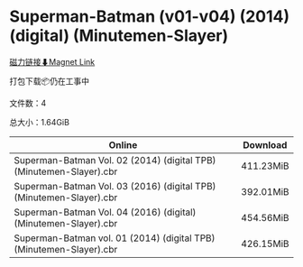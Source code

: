 # Superman-Batman (v01-v04) (2014) (digital) (Minutemen-Slayer)

[磁力链接⬇Magnet Link](magnet:?xt=urn:btih:b2e1403974c3a752636ccf241c3aa2489d0fac2a&dn=Superman-Batman%20%28v01-v04%29%20%282014%29%20%28digital%29%20%28Minutemen-Slayer%29)

打包下载📦仍在工事中

文件数：4

总大小：1.64GiB

Online | Download
--- | ---
Superman-Batman Vol. 02 (2014) (digital TPB) (Minutemen-Slayer).cbr | 411.23MiB
Superman-Batman Vol. 03 (2016) (digital TPB) (Minutemen-Slayer).cbr | 392.01MiB
Superman-Batman Vol. 04 (2016) (digital) (Minutemen-Slayer).cbr | 454.56MiB
Superman-Batman vol. 01 (2014) (digital TPB) (Minutemen-Slayer).cbr | 426.15MiB